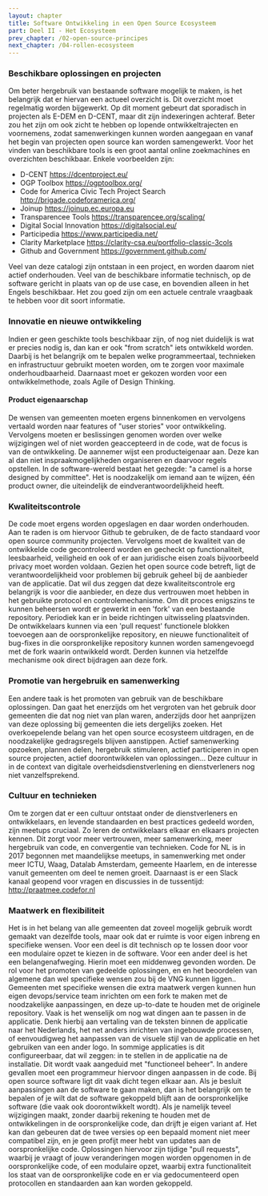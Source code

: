 ```yaml
---
layout: chapter
title: Software Ontwikkeling in een Open Source Ecosysteem
part: Deel II - Het Ecosysteem
prev_chapter: /02-open-source-principes
next_chapter: /04-rollen-ecosysteem
---
```


### Beschikbare oplossingen en projecten

Om beter hergebruik van bestaande software mogelijk te maken, is het belangrijk dat er hiervan een actueel overzicht is. Dit overzicht moet regelmatig worden bijgewerkt. Op dit moment gebeurt dat sporadisch in projecten als E-DEM en D-CENT, maar dit zijn indexeringen achteraf. Beter zou het zijn om ook zicht te hebben op lopende ontwikkeltrajecten en voornemens, zodat samenwerkingen kunnen worden aangegaan en vanaf het begin van projecten open source kan worden samengewerkt. Voor het vinden van beschikbare tools is een groot aantal online zoekmachines en overzichten beschikbaar. Enkele voorbeelden zijn:

- D-CENT https://dcentproject.eu/
- OGP Toolbox https://ogptoolbox.org/
- Code for America Civic Tech Project Search http://brigade.codeforamerica.org/
- Joinup https://joinup.ec.europa.eu
- Transparencee Tools https://transparencee.org/scaling/
- Digital Social Innovation https://digitalsocial.eu/
- Participedia https://www.participedia.net/
- Clarity Marketplace https://clarity-csa.eu/portfolio-classic-3cols
- Github and Government https://government.github.com/

Veel van deze catalogi zijn ontstaan in een project, en worden daarom niet actief onderhouden. Veel van de beschikbare informatie technisch, op de software gericht in plaats van op de use case, en bovendien alleen in het Engels beschikbaar. Het zou goed zijn om een actuele centrale vraagbaak te hebben voor dit soort informatie.

### Innovatie en nieuwe ontwikkeling

Indien er geen geschikte tools beschikbaar zijn, of nog niet duidelijk is wat er precies nodig is, dan kan er ook "from scratch" iets ontwikkeld worden. Daarbij is het belangrijk om te bepalen welke programmeertaal, technieken en infrastructuur gebruikt moeten worden, om te zorgen voor maximale onderhoudbaarheid. Daarnaast moet er gekozen worden voor een ontwikkelmethode, zoals Agile of Design Thinking.

#### Product eigenaarschap

De wensen van gemeenten moeten ergens binnenkomen en vervolgens vertaald worden naar features of "user stories" voor ontwikkeling. Vervolgens moeten er beslissingen genomen worden over welke wijzigingen wel of niet worden geaccepteerd in de code, wat de focus is van de ontwikkeling. De aannemer wijst een producteigenaar aan. Deze kan al dan niet inspraakmogelijkheden organiseren en daarvoor regels opstellen. In de software-wereld bestaat het gezegde: "a camel is a horse designed by committee". Het is noodzakelijk om iemand aan te wijzen, één product owner, die uiteindelijk de eindverantwoordelijkheid heeft.

### Kwaliteitscontrole

De code moet ergens worden opgeslagen en daar worden onderhouden. Aan te raden is om hiervoor Github te gebruiken, de de facto standaard voor open source community projecten. Vervolgens moet de kwaliteit van de ontwikkelde code gecontroleerd worden en gecheckt op functionaliteit, leesbaarheid, veiligheid en ook of er aan juridische eisen zoals bijvoorbeeld privacy moet worden voldaan. Gezien het open source code betreft, ligt de verantwoordelijkheid voor problemen bij gebruik geheel bij de aanbieder van de applicatie. Dat wil dus zeggen dat deze kwaliteitscontrole erg belangrijk is voor die aanbieder, en deze dus vertrouwen moet hebben in het gebruikte protocol en controlemechanisme. Om dit proces enigszins te kunnen beheersen wordt er gewerkt in een 'fork' van een bestaande repository. Periodiek kan er in beide richtingen uitwisseling plaatsvinden. De ontwikkelaars kunnen via een 'pull request' functionele blokken toevoegen aan de oorspronkelijke repository, en nieuwe functionaliteit of bug-fixes in die oorspronkelijke repository kunnen worden samengevoegd met de fork waarin ontwikkeld wordt. Derden kunnen via hetzelfde mechanisme ook direct bijdragen aan deze fork.

### Promotie van hergebruik en samenwerking

Een andere taak is het promoten van gebruik van de beschikbare oplossingen. Dan gaat het enerzijds om het vergroten van het gebruik door gemeenten die dat nog niet van plan waren, anderzijds door het aanprijzen van deze oplossing bij gemeenten die iets dergelijks zoeken. Het overkoepelende belang van het open source ecosysteem uitdragen, en de noodzakelijke gedragsregels blijven aanstippen. Actief samenwerking opzoeken, plannen delen, hergebruik stimuleren, actief participeren in open source projecten, actief doorontwikkelen van oplossingen... Deze cultuur in in de context van digitale overheidsdienstverlening en dienstverleners nog niet vanzelfsprekend.

### Cultuur en technieken

Om te zorgen dat er een cultuur ontstaat onder de dienstverleners en ontwikkelaars, en levende standaarden en best practices gedeeld worden, zijn meetups cruciaal. Zo leren de ontwikkelaars elkaar en elkaars projecten kennen. Dit zorgt voor meer vertrouwen, meer samenwerking, meer hergebruik van code, en convergentie van technieken. Code for NL is in 2017 begonnen met maandelijkse meetups, in samenwerking met onder meer ICTU, Waag, Datalab Amsterdam, gemeente Haarlem, en de interesse vanuit gemeenten om deel te nemen groeit. Daarnaast is er een Slack kanaal geopend voor vragen en discussies in de tussentijd: http://praatmee.codefor.nl

### Maatwerk en flexibiliteit

Het is in het belang van alle gemeenten dat zoveel mogelijk gebruik wordt gemaakt van dezelfde tools, maar ook dat er ruimte is voor eigen inbreng en specifieke wensen. Voor een deel is dit technisch op te lossen door voor een modulaire opzet te kiezen in de software. Voor een ander deel is het een belangenafweging. Hierin moet een middenweg gevonden worden. De rol voor het promoten van gedeelde oplossingen, en en het beoordelen van algemene dan wel specifieke wensen zou bij de VNG kunnen liggen.. Gemeenten met specifieke wensen die extra maatwerk vergen kunnen hun eigen devops/service team inrichten om een fork te maken met de noodzakelijke aanpassingen, en deze up-to-date te houden met de originele repository. Vaak is het wenselijk om nog wat dingen aan te passen in de applicatie. Denk hierbij aan vertaling van de teksten binnen de applicatie naar het Nederlands, het net anders inrichten van ingebouwde processen, of eenvoudigweg het aanpassen van de visuele stijl van de applicatie en het gebruiken van een ander logo. In sommige applicaties is dit configureerbaar, dat wil zeggen: in te stellen in de applicatie na de installatie. Dit wordt vaak aangeduid met "functioneel beheer". In andere gevallen moet een programmeur hiervoor dingen aanpassen in de code. Bij open source software ligt dit vaak dicht tegen elkaar aan. Als je besluit aanpassingen aan de software te gaan maken, dan is het belangrijk om te bepalen of je wilt dat de software gekoppeld blijft aan de oorspronkelijke software (die vaak ook doorontwikkelt wordt). Als je namelijk teveel wijzigingen maakt, zonder daarbij rekening te houden met de ontwikkelingen in de oorspronkelijke code, dan drijft je eigen variant af. Het kan dan gebeuren dat de twee versies op een bepaald moment niet meer compatibel zijn, en je geen profijt meer hebt van updates aan de oorspronkelijke code. Oplossingen hiervoor zijn tijdige "pull requests", waarbij je vraagt of jouw veranderingen mogen worden opgenomen in de oorspronkelijke code, of een modulaire opzet, waarbij extra functionaliteit los staat van de oorspronkelijke code en er via gedocumenteerd open protocollen en standaarden aan kan worden gekoppeld.